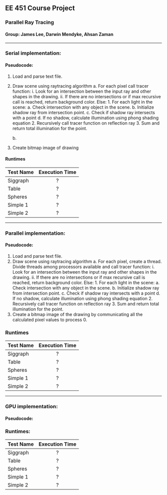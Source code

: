 ## EE 451 Course Project
### Parallel Ray Tracing

#### Group: James Lee, Darwin Mendyke, Ahsan Zaman

---

### Serial implementation:
#### Pseudocode:
1.	Load and parse text file. 
2.	Draw scene using raytracing algorithm 
	a. For each pixel call tracer function:
		i.	Look for an intersection between the input ray and other shapes in the drawing.
		ii.	If there are no intersections or if max recursive call is reached, return background color. Else:
			1.	For each light in the scene:
				a.	Check intersection with any object in the scene.
				b.	Initialize shadow ray from intersection point.
				c.	Check if shadow ray intersects with a point
				d.	If no shadow, calculate illumination using phong shading equation
			2.	Recursively call tracer function on reflection ray
			3.	Sum and return total illumination for the point.

	b.	
3.	Create bitmap image of drawing 

#### Runtimes
| Test Name        | Execution Time          
| ------------- |:-------------:| 
| Siggraph      | ? | 
| Table      | ?      |  
| Spheres | ?      |  
| Simple 1 | ?      |  
| Simple 2 | ?      |  

---

### Parallel implementation:
#### Pseudocode:
1.	Load and parse text file. 
2.	Draw scene using raytracing algorithm 
	a. For each pixel, create a thread. Divide threads among processors available and call tracer function:
		i.	Look for an intersection between the input ray and other shapes in the drawing.
		ii.	If there are no intersections or if max recursive call is reached, return background color. Else:
			1.	For each light in the scene:
				a.	Check intersection with any object in the scene.
				b.	Initialize shadow ray from intersection point.
				c.	Check if shadow ray intersects with a point
				d.	If no shadow, calculate illumination using phong shading equation
			2.	Recursively call tracer function on reflection ray
			3.	Sum and return total illumination for the point.
3. Create a bitmap image of the drawing by communicating all the calculated pixel values to process 0.

### Runtimes

| Test Name        | Execution Time          
| ------------- |:-------------:| 
| Siggraph      | ? | 
| Table      | ?      |  
| Spheres | ?      |  
| Simple 1 | ?      |  
| Simple 2 | ?      |  


---

### GPU implementation:
#### Pseudocode:


### Runtimes:

| Test Name        | Execution Time          
| ------------- |:-------------:| 
| Siggraph      | ? | 
| Table      | ?      |  
| Spheres | ?      |  
| Simple 1 | ?      |  
| Simple 2 | ?      |  


